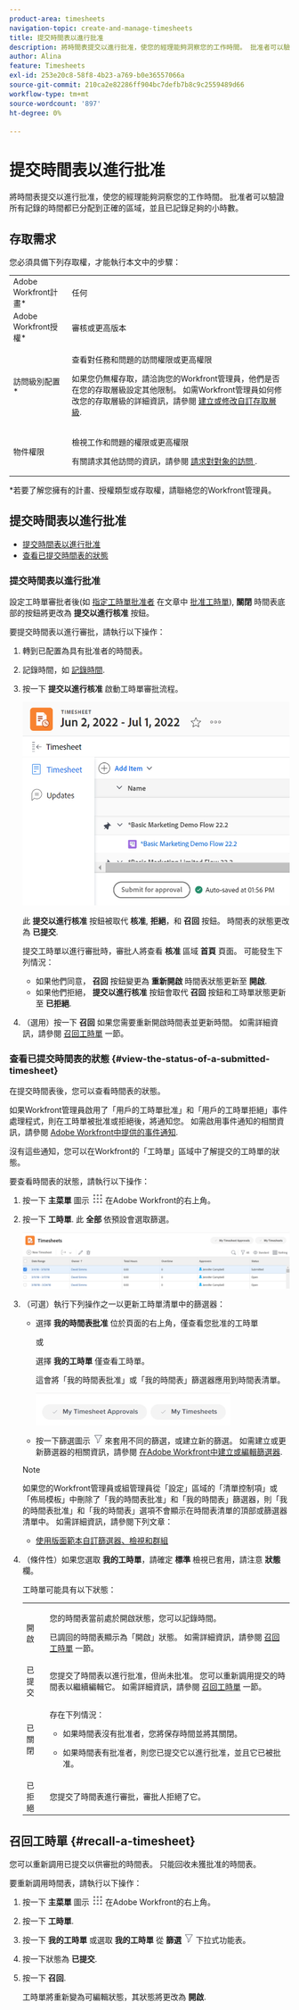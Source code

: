 ```yaml
---
product-area: timesheets
navigation-topic: create-and-manage-timesheets
title: 提交時間表以進行批准
description: 將時間表提交以進行批准，使您的經理能夠洞察您的工作時間。 批准者可以驗證所有記錄的時間都已分配到正確的區域，並且已記錄足夠的小時數。
author: Alina
feature: Timesheets
exl-id: 253e20c8-58f8-4b23-a769-b0e36557066a
source-git-commit: 210ca2e82286ff904bc7defb7b8c9c2559489d66
workflow-type: tm+mt
source-wordcount: '897'
ht-degree: 0%

---
```


# 提交時間表以進行批准

將時間表提交以進行批准，使您的經理能夠洞察您的工作時間。 批准者可以驗證所有記錄的時間都已分配到正確的區域，並且已記錄足夠的小時數。

## 存取需求

您必須具備下列存取權，才能執行本文中的步驟：

<table style="table-layout:auto"> 
 <col> 
 <col> 
 <tbody> 
  <tr> 
   <td role="rowheader">Adobe Workfront計畫*</td> 
   <td> <p>任何</p> </td> 
  </tr> 
  <tr> 
   <td role="rowheader">Adobe Workfront授權*</td> 
   <td> <p>審核或更高版本</p> </td> 
  </tr> 
  <tr> 
   <td role="rowheader">訪問級別配置*</td> 
   <td> <p>查看對任務和問題的訪問權限或更高權限</p> <p>如果您仍無權存取，請洽詢您的Workfront管理員，他們是否在您的存取層級設定其他限制。 如需Workfront管理員如何修改您的存取層級的詳細資訊，請參閱 <a href="../../administration-and-setup/add-users/configure-and-grant-access/create-modify-access-levels.md" class="MCXref xref">建立或修改自訂存取層級</a>.</p> </td> 
  </tr> 
  <tr> 
   <td role="rowheader">物件權限</td> 
   <td> <p>檢視工作和問題的權限或更高權限</p> <p>有關請求其他訪問的資訊，請參閱 <a href="../../workfront-basics/grant-and-request-access-to-objects/request-access.md" class="MCXref xref">請求對對象的訪問 </a>.</p> </td> 
  </tr> 
 </tbody> 
</table>

*若要了解您擁有的計畫、授權類型或存取權，請聯絡您的Workfront管理員。

## 提交時間表以進行批准

* [提交時間表以進行批准](#submit-a-timesheet-for-approval)
* [查看已提交時間表的狀態](#view-the-status-of-a-submitted-timesheet)

### 提交時間表以進行批准

設定工時單審批者後(如 [指定工時單批准者](../../timesheets/create-and-manage-timesheets/timesheet-approvals.md#designating-a-timesheet-approver) 在文章中 [批准工時單](../../timesheets/create-and-manage-timesheets/timesheet-approvals.md)), **關閉** 時間表底部的按鈕將更改為 **提交以進行核准** 按鈕。

要提交時間表以進行審批，請執行以下操作：

1. 轉到已配置為具有批准者的時間表。
1. 記錄時間，如 [記錄時間](../../timesheets/create-and-manage-timesheets/log-time.md).
1. 按一下 **提交以進行核准** 啟動工時單審批流程。

   ![](assets/submit-for-approval-button-on-timesheet-nwe.png)

   此 **提交以進行核准** 按鈕被取代 **核准**, **拒絕**，和 **召回** 按鈕。 時間表的狀態更改為 **已提交**.

   提交工時單以進行審批時，審批人將查看 **核准** 區域 **首頁** 頁面。 可能發生下列情況：

   * 如果他們同意， **召回** 按鈕變更為 **重新開啟** 時間表狀態更新至 **開啟**.
   * 如果他們拒絕， **提交以進行核准** 按鈕會取代 **召回** 按鈕和工時單狀態更新至 **已拒絕**.

1. （選用）按一下 **召回** 如果您需要重新開啟時間表並更新時間。 如需詳細資訊，請參閱 [召回工時單](#recall-a-timesheet) 一節。

### 查看已提交時間表的狀態 {#view-the-status-of-a-submitted-timesheet}

在提交時間表後，您可以查看時間表的狀態。

如果Workfront管理員啟用了「用戶的工時單批准」和「用戶的工時單拒絕」事件處理程式，則在工時單被批准或拒絕後，將通知您。 如需啟用事件通知的相關資訊，請參閱 [Adobe Workfront中提供的事件通知](../../administration-and-setup/manage-workfront/emails/event-notifications-available-in-wf.md).

沒有這些通知，您可以在Workfront的「工時單」區域中了解提交的工時單的狀態。

要查看時間表的狀態，請執行以下操作：

1. 按一下 **主菜單** 圖示 ![](assets/main-menu-icon.png) 在Adobe Workfront的右上角。
1. 按一下 **工時單**. 此 **全部** 依預設會選取篩選。

   ![](assets/timesheet-list-one-timesheet-selected-nwe-350x70.png)

1. （可選）執行下列操作之一以更新工時單清單中的篩選器：

   * 選擇 **我的時間表批准** 位於頁面的右上角，僅查看您批准的工時單

      或

      選擇 **我的工時單** 僅查看工時單。

      這會將「我的時間表批准」或「我的時間表」篩選器應用到時間表清單。

      ![](assets/my-timesheet-approvals-my-timesheets-pills-on-timesheets-list-nwe-350x58.png)

   * 按一下篩選圖示 ![](assets/filter-nwepng.png) 來套用不同的篩選，或建立新的篩選。 如需建立或更新篩選器的相關資訊，請參閱 [在Adobe Workfront中建立或編輯篩選器](../../reports-and-dashboards/reports/reporting-elements/create-filters.md).
   >[!NOTE]
   >
   >如果您的Workfront管理員或組管理員從「設定」區域的「清單控制項」或「佈局模板」中刪除了「我的時間表批准」和「我的時間表」篩選器，則「我的時間表批准」和「我的時間表」選項不會顯示在時間表清單的頂部或篩選器清單中。 如需詳細資訊，請參閱下列文章：
   >
   >   
   >   
   >   * [使用版面範本自訂篩選器、檢視和群組](../../administration-and-setup/customize-workfront/use-layout-templates/customize-fvg-list-controls-layout-template.md)


1. （條件性）如果您選取 **我的工時單**，請確定 **標準** 檢視已套用，請注意 **狀態** 欄。

   工時單可能具有以下狀態：

   <table style="table-layout:auto"> 
    <col> 
    <col> 
    <tbody> 
     <tr> 
      <td role="rowheader">開啟</td> 
      <td> <p>您的時間表當前處於開啟狀態，您可以記錄時間。 </p> <p>已調回的時間表顯示為「開啟」狀態。 如需詳細資訊，請參閱 <a href="#recall-a-timesheet" class="MCXref xref">召回工時單</a> 一節。 </p> </td> 
     </tr> 
     <tr> 
      <td role="rowheader">已提交</td> 
      <td>您提交了時間表以進行批准，但尚未批准。 您可以重新調用提交的時間表以繼續編輯它。 如需詳細資訊，請參閱 <a href="#recall-a-timesheet" class="MCXref xref">召回工時單</a> 一節。 </td> 
     </tr> 
     <tr> 
      <td role="rowheader">已關閉</td> 
      <td> <p>存在下列情況：</p> 
       <ul> 
        <li> <p>如果時間表沒有批准者，您將保存時間並將其關閉。</p> </li> 
        <li> <p>如果時間表有批准者，則您已提交它以進行批准，並且它已被批准。</p> </li> 
       </ul> </td> 
     </tr> 
     <tr> 
      <td role="rowheader">已拒絕</td> 
      <td>您提交了時間表進行審批，審批人拒絕了它。</td> 
     </tr> 
    </tbody> 
   </table>

## 召回工時單 {#recall-a-timesheet}

您可以重新調用已提交以供審批的時間表。 只能回收未獲批准的時間表。

要重新調用時間表，請執行以下操作：

1. 按一下 **主菜單** 圖示 ![](assets/main-menu-icon.png) 在Adobe Workfront的右上角。

1. 按一下 **工時單**.
1. 按一下 **我的工時單** 或選取 **我的工時單** 從 **篩選** ![](assets/filter-nwepng.png) 下拉式功能表。
1. 按一下狀態為 **已提交**.
1. 按一下 **召回**.

   工時單將重新變為可編輯狀態，其狀態將更改為 **開啟**.
